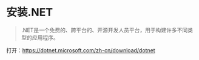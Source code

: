 # 安装.NET

> .NET是一个免费的、跨平台的、开源开发人员平台，用于构建许多不同类型的应用程序。

打开：<https://dotnet.microsoft.com/zh-cn/download/dotnet>